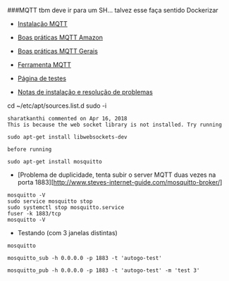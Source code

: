 ###MQTT tbm deve ir para um SH... talvez esse faça sentido Dockerizar

- [Instalação MQTT](https://www.instructables.com/Installing-MQTT-BrokerMosquitto-on-Raspberry-Pi/)

- [Boas práticas MQTT Amazon](https://docs.aws.amazon.com/whitepapers/latest/designing-mqtt-topics-aws-iot-core/mqtt-design-best-practices.html)

- [Boas práticas MQTT Gerais](https://github.com/mqtt/mqtt.org/wiki/SYS-Topics)

- [Ferramenta MQTT](https://mqtt-explorer.com/)

- [Página de testes](https://test.mosquitto.org/)

- [Notas de instalação e resolução de problemas](https://github.com/eclipse/mosquitto/issues/529)

cd ~/etc/apt/sources.list.d
sudo -i

```
sharatkanthi commented on Apr 16, 2018
This is because the web socket library is not installed. Try running

sudo apt-get install libwebsockets-dev

before running

sudo apt-get install mosquitto
```

- [Problema de duplicidade, tenta subir o server MQTT duas vezes na porta 1883][http://www.steves-internet-guide.com/mosquitto-broker/]
```
mosquitto -V
sudo service mosquitto stop
sudo systemctl stop mosquitto.service
fuser -k 1883/tcp
mosquitto -V
```

- Testando (com 3 janelas distintas)
```
mosquitto

mosquitto_sub -h 0.0.0.0 -p 1883 -t 'autogo-test'

mosquitto_pub -h 0.0.0.0 -p 1883 -t 'autogo-test' -m 'test 3'
```

